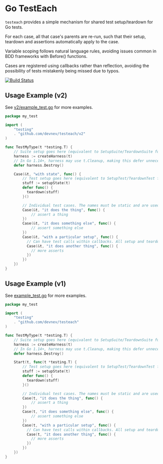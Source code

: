 # Go TestEach

`testeach` provides a simple mechanism for shared test setup/teardown for Go tests.

For each case, all that case's parents are re-run, such that their setup,
teardown and assertions automatically apply to the case.

Variable scoping follows natural language rules, avoiding issues common in
BDD frameworks with Before() functions.

Cases are registered using callbacks rather than reflection, avoiding the
possibility of tests mistakenly being missed due to typos.

[![Build Status](https://travis-ci.com/devnev/testeach.svg?branch=master)](https://travis-ci.com/devnev/testeach)

## Usage Example (v2)

See [v2/example_test.go](v2/example_test.go) for more examples.

```go
package my_test

import (
    "testing"
    . "github.com/devnev/testeach/v2"
)

func TestMyType(t *testing.T) {
    // Suite setup goes here (equivalent to SetupSuite/TeardownSuite functions in suite frameworks)
    harness := createHarness(t)
    // In Go 1.14+, harness may use t.Cleanup, making this defer unnecessary.
    defer harness.Destroy()

    Case(&t, "with state", func() {
        // Test setup goes here (equivalent to SetupTest/TeardownTest functions in suite frameworks)
        stuff := setupState(t)
        defer func() {
          teardown(stuff)
        }()

        // Individual test cases. The names must be static and are used as the sub-test name to `t.Run`.
        Case(&t, "it does the thing", func() {
            // assert a thing
        })
        Case(&t, "it does something else", func() {
            // assert something else
        })
        Case(&t, "with a particular setup", func() {
          // Can have test calls within callbacks. All setup and teardown is re-run for every sub-test.
          Case(&t, "it does another thing", func() {
            // more asserts
          })
        })
    })
}
```

## Usage Example (v1)

See [example_test.go](example_test.go) for more examples.

```go
package my_test

import (
    "testing"
    . "github.com/devnev/testeach"
)

func TestMyType(t *testing.T) {
    // Suite setup goes here (equivalent to SetupSuite/TeardownSuite functions in suite frameworks)
    harness := createHarness(t)
    // In Go 1.14+, harness may use t.Cleanup, making this defer unnecessary.
    defer harness.Destroy()

    Start(t, func(t *testing.T) {
        // Test setup goes here (equivalent to SetupTest/TeardownTest functions in suite frameworks)
        stuff := setupState(t)
        defer func() {
          teardown(stuff)
        }()

        // Individual test cases. The names must be static and are used as the sub-test name to `t.Run`.
        Case(t, "it does the thing", func() {
            // assert a thing
        })
        Case(t, "it does something else", func() {
            // assert something else
        })
        Case(t, "with a particular setup", func() {
          // Can have test calls within callbacks. All setup and teardown is re-run for every sub-test.
          Case(t, "it does another thing", func() {
            // more asserts
          })
        })
    })
}
```
